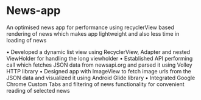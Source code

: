 # News-app

An optimised news app for performance using recyclerView based rendering of news which makes app lightweight and also less time in loading of news

• Developed a dynamic list view using RecyclerView, Adapter and nested ViewHolder for handling the long viewholder
• Established API performing call which fetches JSON data from newsapi.org and parsed it using Volley HTTP library
• Designed app with ImageView to fetch image urls from the JSON data and visualized it using Android Glide library
• Integrated Google Chrome Custom Tabs and filtering of news functionality for convenient reading of selected news
